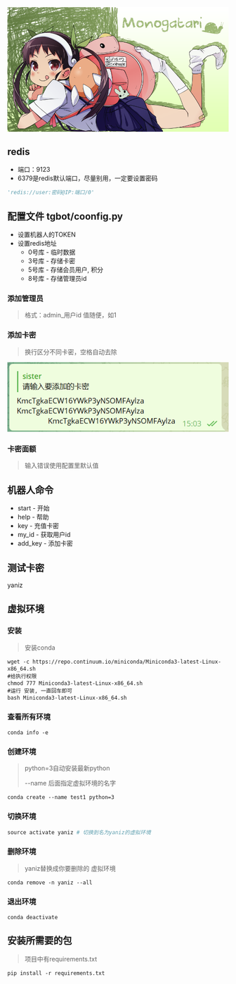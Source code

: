 
<div align="center">
    <img src="https://github.com/Yanizi/bot/blob/main/img/536083.png?raw=true">
</div>


## redis
- 端口：9123 
- 6379是redis默认端口，尽量别用，一定要设置密码
```python
'redis://user:密码@IP:端口/0'
```


## 配置文件 tgbot/coonfig.py
- 设置机器人的TOKEN
- 设置redis地址
  - 0号库 - 临时数据
  - 3号库  - 存储卡密
  - 5号库 - 存储会员用户, 积分
  - 8号库 - 存储管理员id



### 添加管理员

> 格式：admin_用户id  值随便，如1



### 添加卡密

> 换行区分不同卡密，空格自动去除

<div align="center">
    <img src="https://github.com/Yanizi/bot/blob/main/img/QQ%E6%88%AA%E5%9B%BE20220715150619.png?raw=true">
</div>




### 卡密面额

> 输入错误使用配置里默认值





## 机器人命令
- start - 开始
- help - 帮助
- key - 充值卡密
- my_id  - 获取用户id
- add_key - 添加卡密










## 测试卡密
yaniz





## 虚拟环境

### 安装

> 安装conda

```
wget -c https://repo.continuum.io/miniconda/Miniconda3-latest-Linux-x86_64.sh
#给执行权限
chmod 777 Miniconda3-latest-Linux-x86_64.sh 
#运行 安装, 一直回车即可
bash Miniconda3-latest-Linux-x86_64.sh 
```



### 查看所有环境

```
conda info -e
```



### 创建环境

> python=3自动安装最新python
>
>  --name 后面指定虚拟环境的名字

```
conda create --name test1 python=3
```



### 切换环境
```python
source activate yaniz # 切换到名为yaniz的虚拟环境
```



### 删除环境

> yaniz替换成你要删除的 虚拟环境

```
conda remove -n yaniz --all
```



### 退出环境

```
conda deactivate
```





## 安装所需要的包

> 项目中有requirements.txt

```
pip install -r requirements.txt
```

